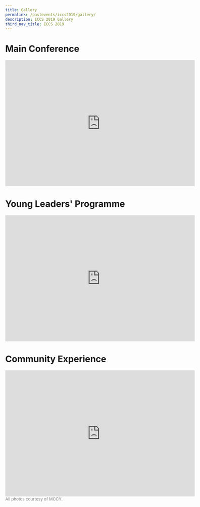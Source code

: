 ```yaml
---
title: Gallery
permalink: /pastevents/iccs2019/gallery/
description: ICCS 2019 Gallery
third_nav_title: ICCS 2019
---
```


# Main Conference

<iframe src="https://docs.google.com/presentation/d/e/2PACX-1vTawmzziTT04p2NXG8YhvtyaJ7mqJ7tRhr-07EWrUNWblRKHxoz3m5FFn_lxofDlPIym_4v-RlQKNEQ/embed?start=true&loop=true&delayms=5000" frameborder="0" width="600" height="400" allowfullscreen="true" mozallowfullscreen="true" webkitallowfullscreen="true"></iframe>

# Young Leaders' Programme

<iframe src="https://docs.google.com/presentation/d/e/2PACX-1vS28S7c3_6R5uP3z1J_PX2jLixNSm3FHsJ2E5H4QJ4ILk62Jpm96RSbWDy32Qli6GPOEzaRgghABROD/embed?start=true&loop=true&delayms=5000" frameborder="0" width="600" height="400" allowfullscreen="true" mozallowfullscreen="true" webkitallowfullscreen="true"></iframe>

# Community Experience

<iframe src="https://docs.google.com/presentation/d/e/2PACX-1vRkgRrF-F2incw9DOB2EmCv6APmtNEZ600t_IusSAT36gEK7K7xIweo9CIW8N03jpQLLs2zv_goSuEA/embed?start=true&loop=true&delayms=5000" frameborder="0" width="600" height="400" allowfullscreen="true" mozallowfullscreen="true" webkitallowfullscreen="true"></iframe><br>
<font color = "grey"><font size="-1">All photos courtesy of MCCY.</font></font>
